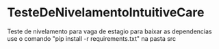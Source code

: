 # TesteDeNivelamentoIntuitiveCare
 Teste de nivelamento para vaga de estagio 
 para baixar as dependencias use o comando "pip install -r requirements.txt" na pasta src